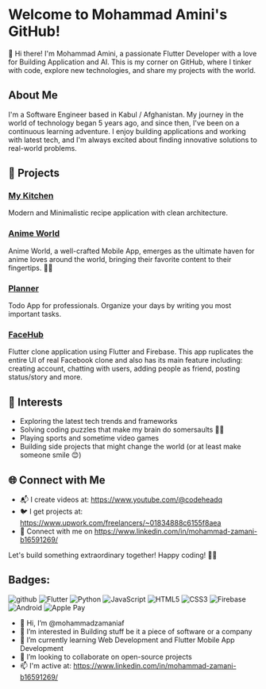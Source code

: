 # Welcome to Mohammad Amini's GitHub!
👋 Hi there! I'm Mohammad Amini, a passionate Flutter Developer with a love for Building Application and AI. This is my corner on GitHub, where I tinker with code, explore new technologies, and share my projects with the world.

## About Me
I'm a Software Engineer based in Kabul / Afghanistan. My journey in the world of technology began 5 years ago, and since then, I've been on a continuous learning adventure. I enjoy building applications and working with latest tech, and I'm always excited about finding innovative solutions to real-world problems.

## 🌟 Projects

### [My Kitchen](https://github.com/mohammadzamaniaf/My-Kitchen)

Modern and Minimalistic recipe application with clean architecture.

### [Anime World](https://github.com/mohammadzamaniaf/Anime-World)

Anime World, a well-crafted Mobile App, emerges as the ultimate haven for anime loves around the world, bringing their favorite content to their fingertips. 📱✨

### [Planner](https://github.com/mohammadzamaniaf/Planner)

Todo App for professionals. Organize your days by writing you most important tasks.

### [FaceHub](https://github.com/mohammadzamaniaf/Facehub)

Flutter clone application using Flutter and Firebase. This app ruplicates the entire UI of real Facebook clone and also has its main feature including: creating account, chatting with users, adding people as friend, posting status/story and more.

## 🌈 Interests

- Exploring the latest tech trends and frameworks
- Solving coding puzzles that make my brain do somersaults 🤸‍♂️
- Playing sports and sometime video games
- Building side projects that might change the world (or at least make someone smile 😊)

## 🌐 Connect with Me

- 📬 I create videos at: https://www.youtube.com/@codeheadq 
- 🐦 I get projects at: https://www.upwork.com/freelancers/~01834888c6155f8aea
- 💼 Connect with me on https://www.linkedin.com/in/mohammad-zamani-b16591269/

Let's build something extraordinary together! Happy coding! 🚀✨

## Badges:

![github](https://img.shields.io/badge/GitHub-000000?style=for-the-badge&logo=GitHub&logoColor=white)
![Flutter](https://img.shields.io/badge/Flutter-%2302569B.svg?style=for-the-badge&logo=Flutter&logoColor=white)
![Python](https://img.shields.io/badge/python-3670A0?style=for-the-badge&logo=python&logoColor=ffdd54)
![JavaScript](https://img.shields.io/badge/javascript-%23323330.svg?style=for-the-badge&logo=javascript&logoColor=%23F7DF1E)
![HTML5](https://img.shields.io/badge/html5-%23E34F26.svg?style=for-the-badge&logo=html5&logoColor=white)
![CSS3](https://img.shields.io/badge/css3-%231572B6.svg?style=for-the-badge&logo=css3&logoColor=white)
![Firebase](https://img.shields.io/badge/firebase-%23039BE5.svg?style=for-the-badge&logo=firebase)
![Android](https://img.shields.io/badge/Android-3DDC84?style=for-the-badge&logo=android&logoColor=white)
![Apple Pay](https://img.shields.io/badge/ApplePay-000000.svg?style=for-the-badge&logo=Apple-Pay&logoColor=white)



- 👋 Hi, I’m @mohammadzamaniaf
- 👀 I’m interested in Building stuff be it a piece of software or a company
- 🌱 I’m currently learning Web Development and Flutter Mobile App Development
- 💞️ I’m looking to collaborate on open-source projects
- 📫 I'm active at: https://www.linkedin.com/in/mohammad-zamani-b16591269/

<!---
mohammadzamaniaf/mohammadzamaniaf is a ✨ special ✨ repository because its `README.md` (this file) appears on your GitHub profile.
You can click the Preview link to take a look at your changes.
--->
